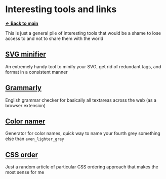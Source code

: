 # Interesting tools and links

[**<- Back to main**](../README.md)

This is just a general pile of interesting tools that would be a shame to lose access to and not to share them with the world

## [SVG minifier](https://jakearchibald.github.io/svgomg/)

An extremely handy tool to minify your SVG, get rid of redundant tags, and format in a consistent manner

## [Grammarly](https://app.grammarly.com/)

English grammar checker for basically all textareas across the web (as a browser extension)

## [Color namer](https://colornamer.netlify.app/)

Generator for color names, quick way to name your fourth grey something else than `even_lighter_grey`

## [CSS order](https://webdesign.tutsplus.com/articles/outside-in-ordering-css-properties-by-importance--cms-21685)

Just a random article of particular CSS ordering approach that makes the most sense for me
